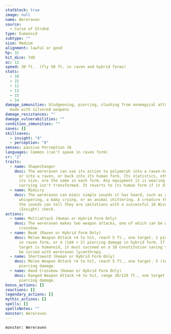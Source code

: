 ```yaml
---
statblock: true
image: null
name: Wereraven
source:
  - Curse of Strahd
type: humanoid
subtype: ""
size: Medium
alignment: lawful or good
hp: 31
hit_dice: 7d8
ac: 12
speed: 30 ft.  (fly 50 ft. in raven and hybrid forms)
stats:
  - 10
  - 15
  - 11
  - 13
  - 15
  - 14
damage_immunities: bludgeoning, piercing, slashing from nonmagical attacks not
  made with silvered weapons
damage_resistances: ""
damage_vulnerabilities: ""
condition_immunities: ""
saves: []
skillsaves:
  - insight: "4"
  - perception: "6"
senses: passive Perception 16
languages: Common (can't speak in raven form)
cr: "2"
traits:
  - name: Shapechanger
    desc: The wereraven can use its action to polymorph into a raven-humanoid hybrid
      or into a raven, or back into its human form. Its statistics, other than
      its size, are the same in each form. Any equipment it is wearing or
      carrying isn't transformed. It reverts to its human form if it dies.
  - name: Mimicry
    desc: The wereraven can mimic simple sounds it has heard, such as a person
      whispering, a baby crying, or an animal chittering. A creature that hears
      the sounds can tell they are imitations with a successful 10 Wisdom
      (Insight) check.
actions:
  - name: Multiattack (Human or Hybrid Form Only)
    desc: The wereraven makes two weapon attacks, one of which can be with its hand
      crossbow.
  - name: Beak (Raven or Hybrid Form Only)
    desc: Melee Weapon Attack +4 to hit, reach 5 ft., one target. 1 piercing damage
      in raven form, or 4 (1d4 + 2) piercing damage in hybrid form. If the
      target is humanoid, it must succeed on a 10 Constitution saving throw or
      be cursed with wereraven lycanthropy.
  - name: Shortsword (Human or Hybrid Form Only)
    desc: Melee Weapon Attack +4 to hit, reach 5 ft., one target. 5 (1d6 + 2)
      piercing damage.
  - name: Hand Crossbow (Human or Hybrid Form Only)
    desc: Ranged Weapon Attack +4 to hit, range 30/120 ft., one target. 5 (1d6 + 2)
      piercing damage.
bonus_actions: []
reactions: []
legendary_actions: []
mythic_actions: []
spells: []
spellsNotes: ""
monster: Wereraven
---
```


```statblock
monster: Wereraven
```
